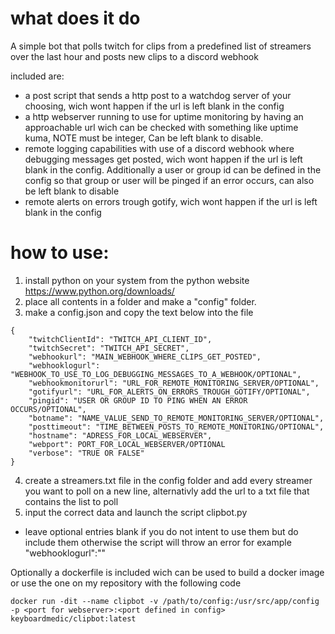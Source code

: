 # what does it do
A simple bot that polls twitch for clips from a predefined list of streamers over the last hour and posts new clips to a discord webhook

included are:
- a post script that sends a http post to a watchdog server of your choosing, wich wont happen if the url is left blank in the config
- a http webserver running to use for uptime monitoring by having an approachable url wich can be checked with something like uptime kuma, NOTE must be integer, Can be left blank to disable.
- remote logging capabilities with use of a discord webhook where debugging messages get posted, wich wont happen if the url is left blank in the config. Additionally a user or group id can be defined in the config so that group or user will be pinged if an error occurs, can also be left blank to disable
- remote alerts on errors trough gotify, wich wont happen if the url is left blank in the config

# how to use:
1. install python on your system from the python website https://www.python.org/downloads/
2. place all contents in a folder and make a "config" folder.
3. make a config.json and copy the text below into the file 
```
{
    "twitchClientId": "TWITCH_API_CLIENT_ID",
    "twitchSecret": "TWITCH_API_SECRET",
    "webhookurl": "MAIN_WEBHOOK_WHERE_CLIPS_GET_POSTED",
    "webhooklogurl": "WEBHOOK_TO_USE_TO_LOG_DEBUGGING_MESSAGES_TO_A_WEBHOOK/OPTIONAL",
    "webhookmonitorurl": "URL_FOR_REMOTE_MONITORING_SERVER/OPTIONAL",
    "gotifyurl": "URL_FOR_ALERTS_ON_ERRORS_TROUGH_GOTIFY/OPTIONAL",
    "pingid": "USER OR GROUP ID TO PING WHEN AN ERROR OCCURS/OPTIONAL",
    "botname": "NAME_VALUE_SEND_TO_REMOTE_MONITORING_SERVER/OPTIONAL",
    "posttimeout": "TIME_BETWEEN_POSTS_TO_REMOTE_MONITORING/OPTIONAL",
    "hostname": "ADRESS_FOR_LOCAL_WEBSERVER",
    "webport": PORT_FOR_LOCAL_WEBSERVER/OPTIONAL
    "verbose": "TRUE OR FALSE"
}
```
4. create a streamers.txt file in the config folder and add every streamer you want to poll on a new line, alternativly add the url to a txt file that contains the list to poll
5. input the correct data and launch the script clipbot.py
* leave optional entries blank if you do not intent to use them but do include them otherwise the script will throw an error for example "webhooklogurl":""


Optionally a dockerfile is included wich can be used to build a docker image or use the one on my repository with the following code

```
docker run -dit --name clipbot -v /path/to/config:/usr/src/app/config -p <port for webserver>:<port defined in config> keyboardmedic/clipbot:latest
```